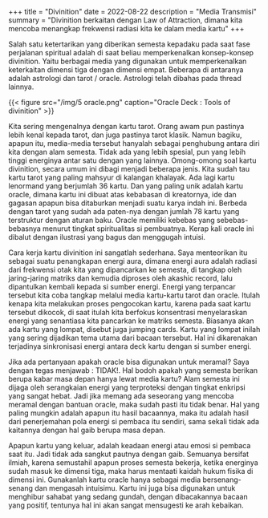 +++
title = "Divinition"
date = 2022-08-22
description = "Media Transmisi"
summary = "Divinition berkaitan dengan Law of Attraction, dimana kita mencoba menangkap frekwensi radiasi kita ke dalam media kartu"
+++

Salah satu ketertarikan yang diberikan semesta kepadaku pada saat fase perjalanan spiritual adalah di saat beliau memperkenalkan konsep-konsep divinition. Yaitu berbagai media yang digunakan untuk memperkenalkan keterkaitan dimensi tiga dengan dimensi empat. Beberapa di antaranya adalah astrologi dan tarot / oracle. Astrologi telah dibahas pada thread lainnya.

{{< figure src="/img/5 oracle.png" caption="Oracle Deck : Tools of divinition" >}}

Kita sering mengenalnya dengan kartu tarot. Orang awam pun pastinya lebih kenal kepada tarot, dan juga pastinya tarot klasik. Namun bagiku, apapun itu, media-media tersebut hanyalah sebagai penghubung antara diri kita dengan alam semesta. Tidak ada yang lebih spesial, pun yang lebih tinggi energinya antar satu dengan yang lainnya. Omong-omong soal kartu divinition, secara umum ini dibagi menjadi beberapa jenis. Kita sudah tau kartu tarot yang paling mahsyur di kalangan khalayak. Ada lagi kartu lenormand yang berjumlah 36 kartu. Dan yang paling unik adalah kartu oracle, dimana kartu ini dibuat atas kebabasan di kreatornya, ide dan gagasan apapun bisa ditaburkan menjadi suatu karya indah ini. Berbeda dengan tarot yang sudah ada paten-nya dengan jumlah 78 kartu yang terstruktur dengan aturan baku. Oracle memiliki kebebas yang sebebas-bebasnya menurut tingkat spiritualitas si pembuatnya. Kerap kali oracle ini dibalut dengan ilustrasi yang bagus dan menggugah intuisi.

Cara kerja kartu divinition ini sangatlah sederhana. Saya menteorikan itu sebagai suatu penangkapan energi aura, dimana energi aura adalah radiasi dari frekwensi otak kita yang dipancarkan ke semesta, di tangkap oleh jaring-jaring matriks dan kemudia diproses oleh akashic record, lalu dipantulkan kembali kepada si sumber energi. Energi yang terpancar tersebut kita coba tangkap melalui media kartu-kartu tarot dan oracle. Itulah kenapa kita melakukan proses pengocokan kartu, karena pada saat kartu tersebut dikocok, di saat itulah kita berfokus konsentrasi menyelaraskan energi yang senantiasa kita pancarkan ke matriks semesta. Biasanya akan ada kartu yang lompat, disebut juga jumping cards. Kartu yang lompat inilah yang sering dijadikan tema utama dari bacaan tersebut. Hal ini dikarenakan terjadinya sinkronisasi energi antara deck kartu dengan si sumber energi.

Jika ada pertanyaan apakah oracle bisa digunakan untuk meramal? Saya dengan tegas menjawab : TIDAK!. Hal bodoh apakah yang semesta berikan berupa kabar masa depan hanya lewat media kartu? Alam semesta ini dijaga oleh serangkaian energi yang terproteksi dengan tingkat enkripsi yang sangat hebat. Jadi jika memang ada seseorang yang mencoba meramal dengan bantuan oracle, maka sudah pasti itu tidak benar. Hal yang paling mungkin adalah apapun itu hasil bacaannya, maka itu adalah hasil dari penerjemahan pola energi si pembaca itu sendiri, sama sekali tidak ada kaitannya dengan hal gaib berupa masa depan.

Apapun kartu yang keluar, adalah keadaan energi atau emosi si pembaca saat itu. Jadi tidak ada sangkut pautnya dengan gaib. Semuanya bersifat ilmiah, karena semustahil apapun proses semesta bekerja, ketika energinya sudah masuk ke dimensi tiga, maka harus mentaati kaidah hukum fisika di dimensi ini. Gunakanlah kartu oracle hanya sebagai media bersenang-senang dan mengasah intuisimu. Kartu ini juga bisa digunakan untuk menghibur sahabat yang sedang gundah, dengan dibacakannya bacaan yang positif, tentunya hal ini akan sangat mensugesti ke arah kebaikan.